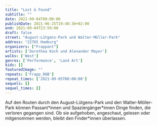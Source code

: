 ```yaml
---
title: "Lost & Found"
subtitle: ""
date: 2021-09-04T00:00:00
publishDate: 2021-06-25T19:40:36+02:00
end: 2021-09-04T23:59:00
draft: false
street: "August-Lütgens-Park und Walter-Möller-Park"
address: "22765 Hamburg"
organizers: ["Frappant"]
artists: ['Dorothea Koch und Alexander Mayer']
walks: ['West']
genres: ['Performance', 'Land Art']
kids: []
featuredImage: ""
repeats: ['Frapp_06B']
repeat_times: ['2021-09-05T00:00:00']
sequels: []
sequel_times: []
---
```


Auf den Routen durch den August-Lütgens-Park und den Walter-Möller-Park können Passant\*innen und Spaziergänger\*innen Dinge finden, die verloren gegangen sind. Ob sie aufgehoben, angeschaut, gelesen oder mitgenommen werden, bleibt den Finder\*innen überlassen.